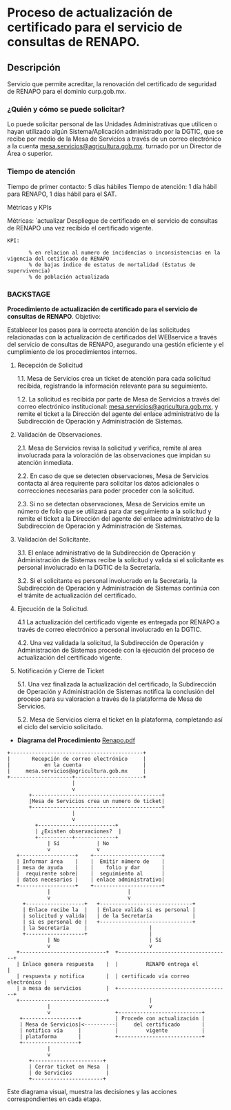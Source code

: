 # **Proceso de actualización de certificado para el servicio de consultas de RENAPO**.

## Descripción
Servicio que permite acreditar, la renovación del certificado de seguridad de RENAPO para el dominio curp.gob.mx.

### ¿Quién y cómo se puede solicitar?
Lo puede solicitar personal de las Unidades Administrativas que utilicen o hayan utilizado algún Sistema/Aplicación administrado por la DGTIC, que se recibe por medio de la Mesa de Servicios a través de un correo electrónico a la cuenta mesa.servicios@agricultura.gob.mx. turnado por un Director de Área o superior.

### Tiempo de atención
Tiempo de primer contacto:  5 días hábiles
Tiempo de atención: 1 día hábil para RENAPO, 1 días hábil para el SAT.

Métricas y KPIs
<!-- Describir las métricas y KPIs para este servicio que ayuden a medir el desempeño y la calidad del mismo.-->

Métricas: 
`actualizar
               Despliegue de certificado en el servicio de consultas de RENAPO una vez recibido el certificado vigente.         
```
KPI:
```
           % en relacion al numero de incidencias o inconsistencias en la vigencia del cetificado de RENAPO 
           % de bajas índice de estatus de mortalidad (Estatus de supervivencia)
           % de población actualizada
###   BACKSTAGE
**Procedimiento de actualización de certificado para el servicio de consultas de RENAPO**.
Objetivo:

Establecer los pasos para la correcta atención de las solicitudes relacionadas con la actualización de certificados del WEBservice a través del servicio de consultas de RENAPO, asegurando una gestión eficiente y el cumplimiento de los procedimientos internos.

1. Recepción de Solicitud
	


	1.1. Mesa de Servicios crea un ticket de atención para cada solicitud recibida, registrando la información 	relevante para su seguimiento.

   	1.2. La solicitud es recibida por parte de Mesa de Servicios a través del correo electrónico institucional: 	mesa.servicios@agricultura.gob.mx, y remite el ticket a la Dirección del agente del enlace administrativo 
	de la Subdirección de Operación y Administración de Sistemas.

2. Validación de Observaciones.

	2.1. Mesa de Servicios revisa la solicitud y verifica, remite al area involucrada para la voloración de las 	observaciones que impidan su atención inmediata.
 
	2.2. En caso de que se detecten observaciones, Mesa de Servicios contacta al área requirente para
	solicitar los datos adicionales o correcciones necesarias para poder proceder con la solicitud.
 
	2.3. Si no se detectan observaciones, Mesa de Servicios emite un número de folio que se utilizará para dar 	seguimiento a la solicitud y remite el ticket a la Dirección del agente del enlace administrativo 
	de la Subdirección de Operación y Administración de Sistemas.

3. Validación del Solicitante.
	
 	3.1. El enlace administrativo de la Subdirección de Operación y Administración de Sistemas recibe la 		solicitud y valida si el solicitante es personal involucrado en la DGTIC de la Secretaría.
	
	3.2. Si el solicitante es personal involucrado en la Secretaría, la Subdirección de Operación y 		Administración de Sistemas continúa con el trámite de actualización del certificado.
	
	
4. Ejecución de la Solicitud.
	
   	4.1 La actualización del certificado vigente es entregada por RENAPO a través de correo electrónico a 		personal involucrado en la DGTIC.
	
   	4.2. Una vez validada la solicitud, la Subdirección de Operación y Administración de Sistemas procede con la 	ejecución del proceso de actualización del certificado vigente.

	

5. Notificación y Cierre de Ticket
	
 	5.1. Una vez finalizada la actualización del certificado, la Subdirección de Operación y Administración de 	Sistemas notifica la conclusión del proceso para su valoracion a través de la plataforma de Mesa de Servicios.

	 5.2. Mesa de Servicios cierra el ticket en la plataforma, completando así el ciclo del servicio solicitado.


- **Diagrama del Procedimiento**
[Renapo.pdf](https://github.com/user-attachments/files/19982005/Renapo.pdf)

```plaintext
+-------------------------------------------+
|       Recepción de correo electrónico     |
|           en la cuenta                    |
|     mesa.servicios@agricultura.gob.mx     |
+--------------------+----------------------+
                     |
                     v
       +------------------------------------------+
       |Mesa de Servicios crea un numero de ticket|
       +------------------------------------------+
                     |
                     v
         +-------------------------+
         | ¿Existen observaciones?  |
         +-----------+-------------+
             | Sí            | No
             v               v
   +------------------+    +----------------------+
   | Informar área    |    |  Emitir número de    |
   | mesa de ayuda    |    |    folio y dar       |
   |  requirente sobre|    |  seguimiento al      |
   | datos necesarios |    | enlace administrativo|
   +------------------+    +----------------------+
             |                         |
             v                         v
     +-------------------+   +------------------------------+
     | Enlace recibe la  |   | Enlace valida si es personal |
     | solicitud y valida|   | de la Secretaría             |
     | si es personal de |   +------------------------------+
     | la Secretaría     |                    |
     +-------------------+                    |
             | No                             | Sí
             v                                v
   +----------------------------+  +------------------------------------+
   | Enlace genera respuesta    |  |         RENAPO entrega el          |
   | respuesta y notifica       |  | certificado vía correo electrónico |
   | a mesa de servicios        |  +------------------------------------+
   +----------------------------+             |
             |                                v
             v                     +---------------------------+
    +------------------+           | Procede con actualización |
    | Mesa de Servicios|<----------|     del certificado       |
    | notifica vía     |           |         vigente           |
    | plataforma       |           +---------------------------+
    +------------------+                    
             |                              
             v                    
       +-----------------------+  
       | Cerrar ticket en Mesa  |  
       | de Servicios           |  
       +-----------------------+
```

Este diagrama visual,  muestra las decisiones y las acciones correspondientes en cada etapa.


